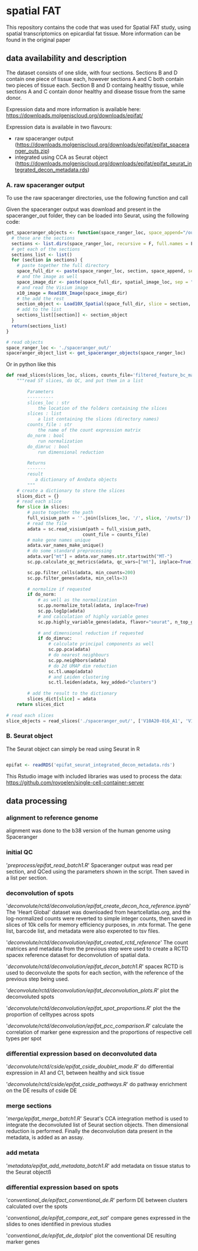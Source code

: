 # spatial FAT
This repository contains the code that was used for Spatial FAT study, using spatial transcriptomics on epicardial fat tissue. More information can be found in the original paper

## data availability and description

The dataset consists of one slide, with four sections. Sections B and D contain one piece of tissue each, however sections A and C both contain two pieces of tissue each. Section B and D containg healthy tissue, while sections A and C contain donor healthy and disease tissue from the same donor.

Expression data and more information is available here:
https://downloads.molgeniscloud.org/downloads/epifat/

Expression data is available in two flavours:
- raw spaceranger output (https://downloads.molgeniscloud.org/downloads/epifat/epifat_spaceranger_outs.zip)
- integrated using CCA as Seurat object (https://downloads.molgeniscloud.org/downloads/epifat/epifat_seurat_integrated_decon_metadata.rds)


### A. raw spaceranger output

To use the raw spaceranger directories, use the following function and call

Given the spaceranger output was download and present in the spaceranger_out folder, they can be loaded into Seurat, using the following code:
```r
get_spaceranger_objects <- function(space_ranger_loc, space_append="/outs/", spatial_image_loc="/spatial/") {
  # these are the sections
  sections <- list.dirs(space_ranger_loc, recursive = F, full.names = F)
  # get each of the sections
  sections_list <- list()
  for (section in sections) {
    # paste together the full directory
    space_full_dir <- paste(space_ranger_loc, section, space_append, sep = "")
    # and the image as well
    space_image_dir <- paste(space_full_dir, spatial_image_loc, sep = "")
    # and read the Visium image
    x10_image = Read10X_Image(space_image_dir)
    # the add the rest
    section_object <- Load10X_Spatial(space_full_dir, slice = section, image = x10_image)
    # add to the list
    sections_list[[section]] <- section_object
  }
  return(sections_list)
}

# read objects
space_ranger_loc <- './spaceranger_out/'
spaceranger_object_list <- get_spaceranger_objects(space_ranger_loc)

```

Or in python like this
```python
def read_slices(slices_loc, slices, counts_file='filtered_feature_bc_matrix.h5', do_norm=True, do_dimruc=True):
    """read ST slices, do QC, and put them in a list
        
        Parameters
        ----------
        slices_loc : str
            the location of the folders containing the slices
        slices : list
            a list containing the slices (directory names)
        counts_file : str
            the name of the count expression matrix
        do_norm : bool
            run normalization
        do_dimruc : bool
            run dimensional reduction
        
        Returns
        -------
        result
           a dictionary of AnnData objects
        """
    # create a dictionary to store the slices
    slices_dict = {}
    # read each slice
    for slice in slices:
        # paste together the path
        full_visium_path = ''.join([slices_loc, '/', slice, '/outs/'])
        # read the file
        adata = sc.read_visium(path = full_visium_path,
                             count_file = counts_file)
        # make gene names unique
        adata.var_names_make_unique()
        # do some standard preprocessing
        adata.var["mt"] = adata.var_names.str.startswith("MT-")
        sc.pp.calculate_qc_metrics(adata, qc_vars=["mt"], inplace=True)

        sc.pp.filter_cells(adata, min_counts=200)
        sc.pp.filter_genes(adata, min_cells=3)
        
        # normalize if requested
        if do_norm:
            # as well as the normalization
            sc.pp.normalize_total(adata, inplace=True)
            sc.pp.log1p(adata)
            # and calculation of highly variable genes
            sc.pp.highly_variable_genes(adata, flavor="seurat", n_top_genes=2000)
            
            # and dimensional reduction if requested
            if do_dimruc:
                # calculate principal components as well
                sc.pp.pca(adata)
                # do nearest neighbours
                sc.pp.neighbors(adata)
                # do 2d UMAP dim reduction
                sc.tl.umap(adata)
                # and Leiden clustering
                sc.tl.leiden(adata, key_added="clusters")
        
        # add the result to the dictionary
        slices_dict[slice] = adata
    return slices_dict
    
# read each slices
slice_objects = read_slices('./spaceranger_out/', ['V10A20-016_A1', 'V10A20-016_B1', 'V10A20-016_C1', 'V10A20-016_D1'])

```


### B. Seurat object

The Seurat object can simply be read using Seurat in R

```r

epifat <- readRDS('epifat_seurat_integrated_decon_metadata.rds')

```


This Rstudio image with included libraries was used to process the data: https://github.com/royoelen/single-cell-container-server

## data processing

### alignment to reference genome
alignment was done to the b38 version of the human genome using Spaceranger


### initial QC
'*preprocess/epifat_read_batch1.R*' Spaceranger output was read per section, and QCed using the parameters shown in the script. Then saved in a list per section.


### deconvolution of spots
'*deconvolute/rctd/deconvolution/epifat_create_decon_hca_reference.ipynb*' The 'Heart Global' dataset was downloaded from heartcellatlas.org, and the log-normalized counts were reverted to simple integer counts, then saved in slices of 10k cells for memory efficiency purposes, in .mtx format. The gene list, barcode list, and metadata were also experoted to tsv files.

'*deconvolute/rctd/deconvolution/epifat_created_rctd_reference*' The count matrices and metadata from the previous step were used to create a RCTD spacex reference dataset for deconvolution of spatial data.

'*deconvolute/rctd/deconvolution/epifat_decon_batch1.R*' spacex RCTD is used to deconvolute the spots for each section, with the reference of the previous step being used.

'*deconvolute/rctd/deconvolution/epifat_deconvolution_plots.R*' plot the deconvoluted spots

'*deconvolute/rctd/deconvolution/epifat_spot_proportions.R*' plot the the proportion of celltypes across spots

'*deconvolute/rctd/deconvolution/epifat_pcc_comparison.R*' calculate the correlation of marker gene expression and the proportions of respective cell types per spot


### differential expression based on deconvoluted data
'*deconvolute/rctd/cside/epifat_cside_doublet_mode.R*' do differential expression in A1 and C1, between healthy and sick tissue

'*deconvolute/rctd/cside/epifat_cside_pathways.R*' do pathway enrichment on the DE results of cside DE


### merge sections
'*merge/epifat_merge_batch1.R*' Seurat's CCA integration method is used to integrate the deconvoluted list of Seurat section objects. Then dimensional reduction is performed. Finally the deconvolution data present in the metadata, is added as an assay.


### add metata
'*metadata/epifat_add_metadata_batch1.R*' add metadata on tissue status to the Seurat objectß

### differential expression based on spots
'*conventional_de/epifact_conventional_de.R*' perform DE between clusters calculated over the spots

'*conventional_de/epifat_compare_eat_sat*' compare genes expressed in the slides to ones identified in previous studies

'*conventional_de/epifat_de_dotplot*' plot the conventional DE resulting marker genes
